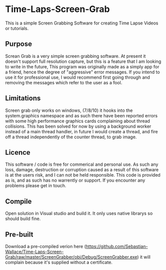 # Time-Laps-Screen-Grab
This is a simple Screen Grabbing Software for creating Time Lapse Videos or tutorials. 
## Purpose
Screan Grab is a very simple screen grabbing software.
At present it doesn't support full resolution capture, but this is a feature that I am looking to write in the future,
This program was originally made as a simply app for a friend, hence the degree of "aggressive" error messages. If you 
intend to use it for professional use, I would recommend first going through and removing the messages which refer
to the user as a fool. 

## Limitations 
Screen grab only works on windows, (7/8/10) it hooks into the system.graphics namespace and as such there have been reported errors with some high performance graphics cards complaining about thread collisions. This has been solved for now by using a background worker instead of a main thread handler, in future I would create a thread, and fire off a thread independently of the counter thread, to grab image. 

## Licence
This software / code is free for commerical and personal use. As such any loss, damage, destruction or corruption caused as a result of this software is at the users risk, and I can not be held responsible. This code is provided as is, and as such has no warrently or support. If you encounter any problems please get in touch. 

## Compile
Open solution in Visual studio and build it. It only uses native librarys so should build fine. 

## Pre-built
Download a pre-compiled verion here (https://github.com/Sebastian-Wallace/Time-Laps-Screen-Grab/raw/master/ScreenGrabber/obj/Debug/ScreenGrabber.exe) it will complain because it's supplied without a certificate. 


